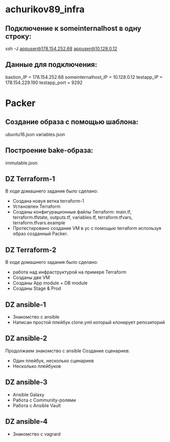 # achurikov89_infra
## Подключение к someinternalhost в одну строку:
ssh -J appuser@178.154.252.68 appuser@10.128.0.12

## Данные для подключения:
bastion_IP = 178.154.252.68
someinternalhost_IP = 10.128.0.12
testapp_IP = 178.154.229.190
testapp_port = 9292

# Packer
## Cоздание образа с помощью шаблона:

ubuntu16.json
variables.json

##  Построение bake-образа:
immutable.json

## DZ Terraform-1
В ходе домашнего задания было сделано:
- Создана новуя ветка terraform-1
- Установлен Terraform
- Созданы конфигурационные файлы Terraform: main.tf, terraform.tfstate, outputs.tf, variables.tf, terraform.tfvars, terraform.tfvars.example
- Протестировано создание VM в yc с помощью terraform используя образ созданный Packer.

## DZ Terraform-2
В ходе домашнего задания было сделано:
- работа над инфраструктурой на примере Terraform
- Созданы две VM
- Созданы App module + DB module
- Созданы Stage & Prod

## DZ ansible-1
- Знакомство с ansible
- Написан простой плейбук clone.yml который клонирует репозиторий

## DZ ansible-2
Продолжаем знакомство с ansible
Создание сценариев:
- Один плейбук, несколько сценариев
- Несколько плейбуков

## DZ ansible-3
- Ansible Galaxy
- Работа с Community-ролями
- Работа с Ansible Vault 

## DZ ansible-4
- Знакомство с vagrard

